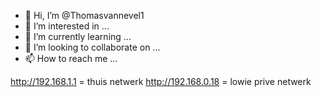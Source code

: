 - 👋 Hi, I’m @Thomasvannevel1
- 👀 I’m interested in ...
- 🌱 I’m currently learning ...
- 💞️ I’m looking to collaborate on ...
- 📫 How to reach me ...

<!---
Thomasvannevel1/Thomasvannevel1 is a ✨ special ✨ repository because its `README.md` (this file) appears on your GitHub profile.
You can click the Preview link to take a look at your changes.
--->
http://192.168.1.1 = thuis netwerk 
http://192.168.0.18  = lowie prive netwerk
